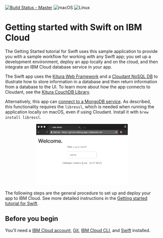 [![Build Status - Master](https://travis-ci.org/IBM-Cloud/get-started-swift.svg?branch=master)](https://travis-ci.org/IBM-Cloud/get-started-swift)
![macOS](https://img.shields.io/badge/os-macOS-green.svg?style=flat)
![Linux](https://img.shields.io/badge/os-linux-green.svg?style=flat)

# Getting started with Swift on IBM Cloud
The Getting Started tutorial for Swift uses this sample application to provide you with a sample workflow for working with any Swift app; you set up a development environment, deploy an app locally and on the cloud, and then integrate an IBM Cloud database service in your app.

The Swift app uses the [Kitura Web Framework](http://www.kitura.io/) and a [Cloudant NoSQL DB](https://cloud.ibm.com/catalog/services/cloudant) to illustrate how to store information in a database and then return information from a database to the UI. To learn more about how the app connects to Cloudant, see the [Kitura CouchDB Library](https://github.com/IBM-Swift/Kitura-CouchDB).

Alternatively, this app can [connect to a MongoDB service](./README_MONGO.md). As described, this functionality requires the `libressl`, which is needed when running the application locally on macOS, even if using Cloudant.  Install it with `brew install libressl`.

<p align="center">
  <kbd>
    <img src="docs/GettingStarted.gif" width="300" style="1px solid" alt="Gif of the sample app contains a title that says, Welcome, a prompt asking the user to enter their name, and a list of the database contents which are the names Joe, Jane, and Bob. The user enters the name, Mary and the screen refreshes to display, Hello, Mary, I've added you to the database. The database contents listed are now Mary, Joe, Jane, and Bob.">
  </kbd>
</p>

The following steps are the general procedure to set up and deploy your app to IBM Cloud. See more detailed instructions in the [Getting started tutorial for Swift](https://cloud.ibm.com/docs/runtimes/swift/getting-started.html#getting-started-tutorial).

## Before you begin

You'll need a [IBM Cloud account](https://cloud.ibm.com/), [Git](https://git-scm.com/downloads), [IBM Cloud CLI](https://cloud.ibm.com/docs/cli/index.html#overview), and [Swift](https://swift.org/download/) installed.
